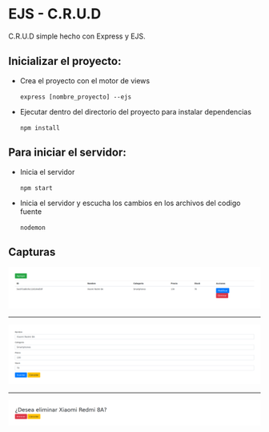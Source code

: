 # EJS - C.R.U.D

C.R.U.D simple hecho con Express y EJS. 

## Inicializar el proyecto:

* Crea el proyecto con el motor de views

    `express [nombre_proyecto] --ejs`

* Ejecutar dentro del directorio del proyecto para instalar dependencias

    `npm install`

## Para iniciar el servidor:

* Inicia el servidor

    `npm start`

* Inicia el servidor y escucha los cambios en los archivos del codigo fuente
    
    `nodemon`

## Capturas

<p align="center">
    <img src="img/img01.png" alt="Lista" />
</p>

<hr />

<p align="center">
    <img src="img/img02.png" alt="Crear-Modificar" />
</p>

<hr />

<p align="center">
    <img src="img/img03.png" alt="Eliminar" />
</p>